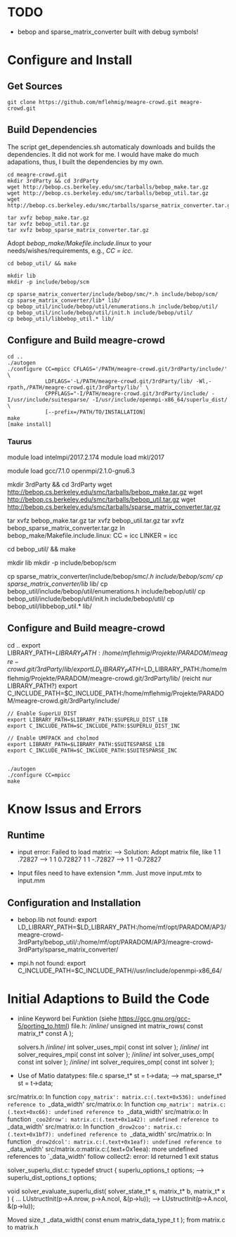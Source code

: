 # TODO

* bebop and sparse_matrix_converter built with debug symbols!


# Configure and Install

## Get Sources
    git clone https://github.com/mflehmig/meagre-crowd.git meagre-crowd.git

## Build Dependencies

The script get_dependencies.sh automaticaly downloads and builds the dependencies. It did not work for me. I would have make do much adapations, thus, I built the dependencies by my own.

    cd meagre-crowd.git
    mkdir 3rdParty && cd 3rdParty
    wget http://bebop.cs.berkeley.edu/smc/tarballs/bebop_make.tar.gz
    wget http://bebop.cs.berkeley.edu/smc/tarballs/bebop_util.tar.gz
    wget http://bebop.cs.berkeley.edu/smc/tarballs/sparse_matrix_converter.tar.gz

    tar xvfz bebop_make.tar.gz
    tar xvfz bebop_util.tar.gz
    tar xvfz bebop_sparse_matrix_converter.tar.gz

Adopt *bebop_make/Makefile.include.linux* to your needs/wishes/requirements, e.g., *CC = icc*.

    cd bebop_util/ && make

    mkdir lib
    mkdir -p include/bebop/scm

    cp sparse_matrix_converter/include/bebop/smc/*.h include/bebop/scm/
    cp sparse_matrix_converter/lib* lib/
    cp bebop_util/include/bebop/util/enumerations.h include/bebop/util/
    cp bebop_util/include/bebop/util/init.h include/bebop/util/
    cp bebop_util/libbebop_util.* lib/


## Configure and Build meagre-crowd

    cd ..
    ./autogen
    ./configure CC=mpicc CFLAGS='/PATH/meagre-crowd.git/3rdParty/include/' \
                LDFLAGS='-L/PATH/meagre-crowd.git/3rdParty/lib/ -Wl,-rpath,/PATH/meagre-crowd.git/3rdParty/lib/' \
                CPPFLAGS="-I/PATH/meagre-crowd.git/3rdParty/include/ -I/usr/include/suitesparse/ -I/usr/include/openmpi-x86_64/superlu_dist/ \
                [--prefix=/PATH/TO/INSTALLATION]
    make
    [make install]


### Taurus
  module load intelmpi/2017.2.174
  module load mkl/2017
  
  module load gcc/7.1.0 openmpi/2.1.0-gnu6.3


  mkdir 3rdParty && cd 3rdParty
  wget http://bebop.cs.berkeley.edu/smc/tarballs/bebop_make.tar.gz
  wget http://bebop.cs.berkeley.edu/smc/tarballs/bebop_util.tar.gz
  wget http://bebop.cs.berkeley.edu/smc/tarballs/sparse_matrix_converter.tar.gz

  tar xvfz bebop_make.tar.gz
  tar xvfz bebop_util.tar.gz
  tar xvfz bebop_sparse_matrix_converter.tar.gz
  In bebop_make/Makefile.include.linux:
    CC = icc
    LINKER = icc
    
  cd bebop_util/ && make
  
  mkdir lib
  mkdir -p include/bebop/scm
  
  cp sparse_matrix_converter/include/bebop/smc/*.h include/bebop/scm/
  cp sparse_matrix_converter/lib* lib/
  cp bebop_util/include/bebop/util/enumerations.h include/bebop/util/
  cp bebop_util/include/bebop/util/init.h include/bebop/util/
  cp bebop_util/libbebop_util.* lib/


## Configure and Build meagre-crowd
  cd ..
    export LIBRARY_PATH=$LIBRARY_PATH:/home/mflehmig/Projekte/PARADOM/meagre-crowd.git/3rdParty/lib/
    export LD_LIBRARY_PATH=$LD_LIBRARY_PATH:/home/mflehmig/Projekte/PARADOM/meagre-crowd.git/3rdParty/lib/ (reicht nur LIBRARY_PATH?)
    export C_INCLUDE_PATH=$C_INCLUDE_PATH:/home/mflehmig/Projekte/PARADOM/meagre-crowd.git/3rdParty/include/
    
    // Enable SuperLU_DIST
    export LIBRARY_PATH=$LIBRARY_PATH:$SUPERLU_DIST_LIB
    export C_INCLUDE_PATH=$C_INCLUDE_PATH:$SUPERLU_DIST_INC

    // Enable UMFPACK and cholmod
    export LIBRARY_PATH=$LIBRARY_PATH:$SUITESPARSE_LIB
    export C_INCLUDE_PATH=$C_INCLUDE_PATH:$SUITESPARSE_INC


    ./autogen
    ./configure CC=mpicc
    make









# Know Issus and Errors

## Runtime
* input error: Failed to load matrix:
--> Solution: Adopt matrix file, like
  1 1 .72827 --> 1 1 0.72827
  1 1 -.72827 --> 1 1 -0.72827

* Input files need to have extension *.mm. Just move input.mtx to input.mm

## Configuration and Installation

* bebop.lib not found:
  export LD_LIBRARY_PATH=$LD_LIBRARY_PATH:/home/mf/opt/PARADOM/AP3/meagre-crowd-3rdParty/bebop_util/:/home/mf/opt/PARADOM/AP3/meagre-crowd-3rdParty/sparse_matrix_converter/

* mpi.h not found:
  export C_INCLUDE_PATH=$C_INCLUDE_PATH//usr/include/openmpi-x86_64/


# Initial Adaptions to Build the Code

* inline Keyword bei Funktion (siehe https://gcc.gnu.org/gcc-5/porting_to.html)
  file.h:
    /*inline*/ unsigned int matrix_rows( const matrix_t* const A );

  solvers.h
    /*inline*/ int solver_uses_mpi( const int solver );
    /*inline*/ int solver_requires_mpi( const int solver );
    /*inline*/ int solver_uses_omp( const int solver );
    /*inline*/ int solver_requires_omp( const int solver );

* Use of Matio datatypes:
  file.c
    sparse_t* st = t->data; --> mat_sparse_t* st = t->data;



src/matrix.o: In function `copy_matrix':
matrix.c:(.text+0x536): undefined reference to `_data_width'
src/matrix.o: In function `cmp_matrix':
matrix.c:(.text+0xc66): undefined reference to `_data_width'
src/matrix.o: In function `_coo2drow':
matrix.c:(.text+0x1a42): undefined reference to `_data_width'
src/matrix.o: In function `_drow2coo':
matrix.c:(.text+0x1bf7): undefined reference to `_data_width'
src/matrix.o: In function `_drow2dcol':
matrix.c:(.text+0x1eaf): undefined reference to `_data_width'
src/matrix.o:matrix.c:(.text+0x1eea): more undefined references to `_data_width' follow
collect2: error: ld returned 1 exit status


solver_superlu_dist.c:
  typedef struct {
    superlu_options_t options;  --> superlu_dist_options_t options;

  void solver_evaluate_superlu_dist( solver_state_t* s, matrix_t* b, matrix_t* x ) {
    ...
    LUstructInit(p->A.nrow, p->A.ncol, &(p->lu)); --> LUstructInit(p->A.ncol, &(p->lu));

Moved size_t _data_width( const enum matrix_data_type_t t ); from matrix.c to matrix.h





